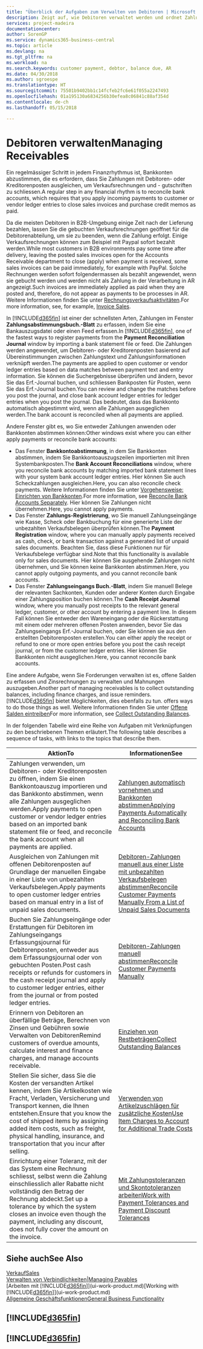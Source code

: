 ```yaml
---
title: "Überblick der Aufgaben zum Verwalten von Debitoren | Microsoft Docs"
description: Zeigt auf, wie Debitoren verwaltet werden und ordnet Zahlungen einem Debitor oder Kreditorenposten zu.
services: project-madeira
documentationcenter: 
author: SorenGP
ms.service: dynamics365-business-central
ms.topic: article
ms.devlang: na
ms.tgt_pltfrm: na
ms.workload: na
ms.search.keywords: customer payment, debtor, balance due, AR
ms.date: 04/30/2018
ms.author: sgroespe
ms.translationtype: HT
ms.sourcegitcommit: 75501b9402bb1c14fcfeb2fc6e61f055a2247493
ms.openlocfilehash: 01a195130a6834256b30efea8c06841c88af354d
ms.contentlocale: de-ch
ms.lasthandoff: 05/15/2018

---
```

# <a name="managing-receivables"></a><span data-ttu-id="c5291-103">Debitoren verwalten</span><span class="sxs-lookup"><span data-stu-id="c5291-103">Managing Receivables</span></span>
<span data-ttu-id="c5291-104">Ein regelmässiger Schritt in jedem Finanzrhythmus ist, Bankkonten abzustimmen, die es erfordern, dass Sie Zahlungen mit Debitoren- oder Kreditorenposten ausgleichen, um Verkaufsrechnungen und - gutschriften zu schliessen.</span><span class="sxs-lookup"><span data-stu-id="c5291-104">A regular step in any financial rhythm is to reconcile bank accounts, which requires that you apply incoming payments to customer or vendor ledger entries to close sales invoices and purchase credit memos as paid.</span></span>

<span data-ttu-id="c5291-105">Da die meisten Debitoren in B2B-Umgebung einige Zeit nach der Lieferung bezahlen, lassen Sie die gebuchten Verkaufsrechnungen geöffnet für die Debitorenabteilung, um sie zu beenden, wenn die Zahlung erfolgt. Einige Verkaufsrechnungen können zum Beispiel mit Paypal sofort bezahlt werden.</span><span class="sxs-lookup"><span data-stu-id="c5291-105">While most customers in B2B environments pay some time after delivery, leaving the posted sales invoices open for the Accounts Receivable department to close (apply) when payment is received, some sales invoices can be paid immediately, for example with PayPal.</span></span> <span data-ttu-id="c5291-106">Solche Rechnungen werden sofort folgendermassen als bezahlt angewendet, wenn sie gebucht werden und werden nicht als Zahlung in der Verarbeitung in AR angezeigt.</span><span class="sxs-lookup"><span data-stu-id="c5291-106">Such invoices are immediately applied as paid when they are posted and, therefore, do not appear as payments to be processes in AR.</span></span> <span data-ttu-id="c5291-107">Weitere Informationen finden Sie unter [Rechnungsverkaufsaktivitäten](sales-how-invoice-sales.md).</span><span class="sxs-lookup"><span data-stu-id="c5291-107">For more information, see, for example, [Invoice Sales](sales-how-invoice-sales.md).</span></span>  

<span data-ttu-id="c5291-108">In [!INCLUDE[d365fin](includes/d365fin_md.md)] ist einer der schnellsten Arten, Zahlungen im Fenster **Zahlungsabstimmungsbuch.-Blatt** zu erfassen, indem Sie eine Bankauszugsdatei oder einen Feed erfassen.</span><span class="sxs-lookup"><span data-stu-id="c5291-108">In [!INCLUDE[d365fin](includes/d365fin_md.md)], one of the fastest ways to register payments from the **Payment Reconciliation Journal** window by importing a bank statement file or feed.</span></span> <span data-ttu-id="c5291-109">Die Zahlungen werden angewendet, um Debitoren- oder Kreditorenposten basierend auf Übereinstimmungen zwischen Zahlungstext und Zahlungsinformationen verknüpft werden.</span><span class="sxs-lookup"><span data-stu-id="c5291-109">The payments are applied to open customer or vendor ledger entries based on data matches between payment text and entry information.</span></span> <span data-ttu-id="c5291-110">Sie können die Suchergebnisse überprüfen und ändern, bevor Sie das Erf.-Journal buchen, und schliessen Bankposten für Posten, wenn Sie das Erf.-Journal buchen.</span><span class="sxs-lookup"><span data-stu-id="c5291-110">You can review and change the matches before you post the journal, and close bank account ledger entries for ledger entries when you post the journal.</span></span> <span data-ttu-id="c5291-111">Das bedeutet, dass das Bankkonto automatisch abgestimmt wird, wenn alle Zahlungen ausgeglichen werden.</span><span class="sxs-lookup"><span data-stu-id="c5291-111">The bank account is reconciled when all payments are applied.</span></span>

<span data-ttu-id="c5291-112">Andere Fenster gibt es, wo Sie entweder Zahlungen anwenden oder Bankkonten abstimmen können:</span><span class="sxs-lookup"><span data-stu-id="c5291-112">Other windows exist where you can either apply payments or reconcile bank accounts:</span></span>

* <span data-ttu-id="c5291-113">Das Fenster **Bankkontoabstimmung**, in dem Sie Bankkonten abstimmen, indem Sie Bankkontoauszugszeilen importierten mit Ihren Systembankposten.</span><span class="sxs-lookup"><span data-stu-id="c5291-113">The **Bank Account Reconciliations** window, where you reconcile bank accounts by matching imported bank statement lines with your system bank account ledger entries.</span></span> <span data-ttu-id="c5291-114">Hier können Sie auch Scheckzahlungen ausgleichen.</span><span class="sxs-lookup"><span data-stu-id="c5291-114">Here, you can also reconcile check payments.</span></span> <span data-ttu-id="c5291-115">Weitere Informationen finden Sie unter [Vorgehensweise: Einrichten von Bankkonten](bank-how-reconcile-bank-accounts-separately.md).</span><span class="sxs-lookup"><span data-stu-id="c5291-115">For more information, see [Reconcile Bank Accounts Separately](bank-how-reconcile-bank-accounts-separately.md).</span></span> <span data-ttu-id="c5291-116">Hier können Sie Zahlungen nicht übernehmen.</span><span class="sxs-lookup"><span data-stu-id="c5291-116">Here, you cannot apply payments.</span></span>
* <span data-ttu-id="c5291-117">Das Fenster **Zahlungs-Registrierung**, wo Sie manuell Zahlungseingänge wie Kasse, Scheck oder Bankbuchung für eine generierte Liste der unbezahlten Verkaufsbelegen überprüfen können.</span><span class="sxs-lookup"><span data-stu-id="c5291-117">The **Payment Registration** window, where you can manually apply payments received as cash, check, or bank transaction against a generated list of unpaid sales documents.</span></span> <span data-ttu-id="c5291-118">Beachten Sie, dass diese Funktionen nur für Verkaufsbelege verfügbar sind.</span><span class="sxs-lookup"><span data-stu-id="c5291-118">Note that this functionality is available only for sales documents.</span></span> <span data-ttu-id="c5291-119">Hier können Sie ausgehende Zahlungen nicht übernehmen, und Sie können keine Bankkonten abstimmen.</span><span class="sxs-lookup"><span data-stu-id="c5291-119">Here, you cannot apply outgoing payments, and you cannot reconcile bank accounts.</span></span>
* <span data-ttu-id="c5291-120">Das Fenster **Zahlungseingangs Buch.-Blatt**, indem Sie manuell Belege der relevanten Sachkonten, Kunden oder anderer Konten durch Eingabe einer Zahlungsposition buchen können.</span><span class="sxs-lookup"><span data-stu-id="c5291-120">The **Cash Receipt Journal** window, where you manually post receipts to the relevant general ledger, customer, or other account by entering a payment line.</span></span> <span data-ttu-id="c5291-121">In diesem Fall können Sie entweder den Wareneingang oder die Rückerstattung mit einem oder mehreren offenen Posten anwenden, bevor Sie das Zahlungseingangs Erf.-Journal buchen, oder Sie können sie aus den erstellten Debitorenposten erstellen.</span><span class="sxs-lookup"><span data-stu-id="c5291-121">You can either apply the receipt or refund to one or more open entries before you post the cash receipt journal, or from the customer ledger entries.</span></span> <span data-ttu-id="c5291-122">Hier können Sie Bankkonten nicht ausgeglichen.</span><span class="sxs-lookup"><span data-stu-id="c5291-122">Here, you cannot reconcile bank accounts.</span></span>  

<span data-ttu-id="c5291-123">Eine andere Aufgabe, wenn Sie Forderungen verwalten ist es, offene Salden zu erfassen und Zinsrechnungen zu verwalten und Mahnungen auszugeben.</span><span class="sxs-lookup"><span data-stu-id="c5291-123">Another part of managing receivables is to collect outstanding balances, including finance charges, and issue reminders.</span></span> [!INCLUDE[d365fin](includes/d365fin_md.md)]<span data-ttu-id="c5291-124"> bietet Möglichkeiten, dies ebenfalls zu tun.</span><span class="sxs-lookup"><span data-stu-id="c5291-124"> offers ways to do those things as well.</span></span> <span data-ttu-id="c5291-125">Weitere Informationen finden Sie unter [Offene Salden eintreiben](receivables-collect-outstanding-balances.md)</span><span class="sxs-lookup"><span data-stu-id="c5291-125">For more information, see [Collect Outstanding Balances](receivables-collect-outstanding-balances.md).</span></span>  

<span data-ttu-id="c5291-126">In der folgenden Tabelle wird eine Reihe von Aufgaben mit Verknüpfungen zu den beschriebenen Themen erläutert.</span><span class="sxs-lookup"><span data-stu-id="c5291-126">The following table describes a sequence of tasks, with links to the topics that describe them.</span></span>  

| <span data-ttu-id="c5291-127">Aktion</span><span class="sxs-lookup"><span data-stu-id="c5291-127">To</span></span> | <span data-ttu-id="c5291-128">Informationen</span><span class="sxs-lookup"><span data-stu-id="c5291-128">See</span></span> |
| --- | --- |
| <span data-ttu-id="c5291-129">Zahlungen verwenden, um Debitoren- oder Kreditorenposten zu öffnen, indem Sie einen Bankkontoauszug importieren und das Bankkonto abstimmen, wenn alle Zahlungen ausgeglichen werden.</span><span class="sxs-lookup"><span data-stu-id="c5291-129">Apply payments to open customer or vendor ledger entries based on an imported bank statement file or feed, and reconcile the bank account when all payments are applied.</span></span> |[<span data-ttu-id="c5291-130">Zahlungen automatisch vornehmen und Bankkonten abstimmen</span><span class="sxs-lookup"><span data-stu-id="c5291-130">Applying Payments Automatically and Reconciling Bank Accounts</span></span>](receivables-apply-payments-auto-reconcile-bank-accounts.md) |
| <span data-ttu-id="c5291-131">Ausgleichen von Zahlungen mit offenen Debitorenposten auf Grundlage der manuellen Eingabe in einer Liste von unbezahlten Verkaufsbelegen.</span><span class="sxs-lookup"><span data-stu-id="c5291-131">Apply payments to open customer ledger entries based on manual entry in a list of unpaid sales documents.</span></span> |[<span data-ttu-id="c5291-132">Debitoren-Zahlungen manuell aus einer Liste mit unbezahlten Verkaufsbelegen abstimmen</span><span class="sxs-lookup"><span data-stu-id="c5291-132">Reconcile Customer Payments Manually From a List of Unpaid Sales Documents</span></span>](receivables-how-reconcile-customer-payments-list-unpaid-sales-documents.md) |
| <span data-ttu-id="c5291-133">Buchen Sie Zahlungseingänge oder Erstattungen für Debitoren im Zahlungseingangs Erfassungsjournal für Debitorenposten, entweder aus dem Erfassungsjournal oder von gebuchten Posten.</span><span class="sxs-lookup"><span data-stu-id="c5291-133">Post cash receipts or refunds for customers in the cash receipt journal and apply to customer ledger entries, either from the journal or from posted ledger entries.</span></span> |[<span data-ttu-id="c5291-134">Debitoren-Zahlungen manuell abstimmen</span><span class="sxs-lookup"><span data-stu-id="c5291-134">Reconcile Customer Payments Manually</span></span>](receivables-how-apply-sales-transactions-manually.md) |
| <span data-ttu-id="c5291-135">Erinnern von Debitoren an überfällige Beträge, Berechnen von Zinsen und Gebühren sowie Verwalten von Debitoren</span><span class="sxs-lookup"><span data-stu-id="c5291-135">Remind customers of overdue amounts, calculate interest and finance charges, and manage accounts receivable.</span></span> |[<span data-ttu-id="c5291-136">Einziehen von Restbeträgen</span><span class="sxs-lookup"><span data-stu-id="c5291-136">Collect Outstanding Balances</span></span>](receivables-collect-outstanding-balances.md) |
|<span data-ttu-id="c5291-137">Stellen Sie sicher, dass Sie die Kosten der versandten Artikel kennen, indem Sie Artikelkosten wie Fracht, Verladen, Versicherung und Transport kennen, die Ihnen entstehen.</span><span class="sxs-lookup"><span data-stu-id="c5291-137">Ensure that you know the cost of shipped items by assigning added item costs, such as freight, physical handling, insurance, and transportation that you incur after selling.</span></span>|[<span data-ttu-id="c5291-138">Verwenden von Artikelzuschlägen für zusätzliche Kosten</span><span class="sxs-lookup"><span data-stu-id="c5291-138">Use Item Charges to Account for Additional Trade Costs</span></span>](payables-how-assign-item-charges.md)|
|<span data-ttu-id="c5291-139">Einrichtung einer Toleranz, mit der das System eine Rechnung schliesst, selbst wenn die Zahlung einschliesslich aller Rabatte nicht vollständig den Betrag der Rechnung abdeckt.</span><span class="sxs-lookup"><span data-stu-id="c5291-139">Set up a tolerance by which the system closes an invoice even though the payment, including any discount, does not fully cover the amount on the invoice.</span></span>|[<span data-ttu-id="c5291-140">Mit Zahlungstoleranzen und Skontotoleranzen arbeiten</span><span class="sxs-lookup"><span data-stu-id="c5291-140">Work with Payment Tolerances and Payment Discount Tolerances</span></span>](finance-payment-tolerance-and-payment-discount-tolerance.md)|
## <a name="see-also"></a><span data-ttu-id="c5291-141">Siehe auch</span><span class="sxs-lookup"><span data-stu-id="c5291-141">See Also</span></span>
[<span data-ttu-id="c5291-142">Verkauf</span><span class="sxs-lookup"><span data-stu-id="c5291-142">Sales</span></span>](sales-manage-sales.md)  
[<span data-ttu-id="c5291-143">Verwalten von Verbindlichkeiten|</span><span class="sxs-lookup"><span data-stu-id="c5291-143">Managing Payables</span></span>](payables-manage-payables.md)  
<span data-ttu-id="c5291-144">[Arbeiten mit [!INCLUDE[d365fin](includes/d365fin_md.md)]](ui-work-product.md)</span><span class="sxs-lookup"><span data-stu-id="c5291-144">[Working with [!INCLUDE[d365fin](includes/d365fin_md.md)]](ui-work-product.md)</span></span>  
[<span data-ttu-id="c5291-145">Allgemeine Geschäftsfunktionen</span><span class="sxs-lookup"><span data-stu-id="c5291-145">General Business Functionality</span></span>](ui-across-business-areas.md)

## [!INCLUDE[d365fin](includes/free_trial_md.md)]  
## [!INCLUDE[d365fin](includes/training_link_md.md)]

